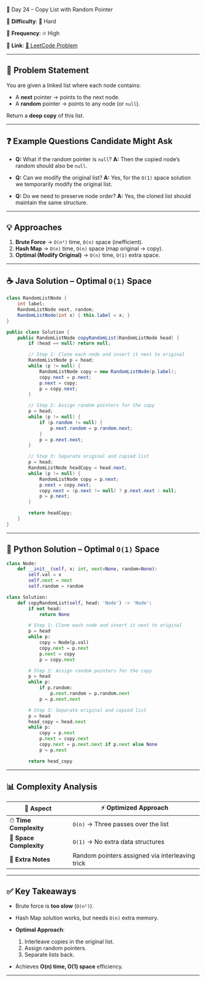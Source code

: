 🌟 Day 24 – Copy List with Random Pointer

📌 **Difficulty**: 🔴 Hard

📌 **Frequency**: 🔥 High

📌 **Link**: [🔗 LeetCode Problem](https://oj.leetcode.com/problems/copy-list-with-random-pointer/)

---

## 📝 Problem Statement

You are given a linked list where each node contains:

* A **next** pointer → points to the next node.
* A **random** pointer → points to any node (or `null`).

Return a **deep copy** of this list.

---

## ❓ Example Questions Candidate Might Ask

* **Q:** What if the random pointer is `null`?
  **A:** Then the copied node’s random should also be `null`.

* **Q:** Can we modify the original list?
  **A:** Yes, for the `O(1)` space solution we temporarily modify the original list.

* **Q:** Do we need to preserve node order?
  **A:** Yes, the cloned list should maintain the same structure.

---

## 💡 Approaches

1. **Brute Force** → `O(n²)` time, `O(n)` space (inefficient).
2. **Hash Map** → `O(n)` time, `O(n)` space (map original → copy).
3. **Optimal (Modify Original)** → `O(n)` time, `O(1)` extra space.

---

## ☕ Java Solution – Optimal `O(1)` Space

```java
class RandomListNode {
    int label;
    RandomListNode next, random;
    RandomListNode(int x) { this.label = x; }
}

public class Solution {
    public RandomListNode copyRandomList(RandomListNode head) {
        if (head == null) return null;

        // Step 1: Clone each node and insert it next to original
        RandomListNode p = head;
        while (p != null) {
            RandomListNode copy = new RandomListNode(p.label);
            copy.next = p.next;
            p.next = copy;
            p = copy.next;
        }

        // Step 2: Assign random pointers for the copy
        p = head;
        while (p != null) {
            if (p.random != null) {
                p.next.random = p.random.next;
            }
            p = p.next.next;
        }

        // Step 3: Separate original and copied list
        p = head;
        RandomListNode headCopy = head.next;
        while (p != null) {
            RandomListNode copy = p.next;
            p.next = copy.next;
            copy.next = (p.next != null) ? p.next.next : null;
            p = p.next;
        }

        return headCopy;
    }
}
```

---

## 🐍 Python Solution – Optimal `O(1)` Space

```python
class Node:
    def __init__(self, x: int, next=None, random=None):
        self.val = x
        self.next = next
        self.random = random

class Solution:
    def copyRandomList(self, head: 'Node') -> 'Node':
        if not head:
            return None

        # Step 1: Clone each node and insert it next to original
        p = head
        while p:
            copy = Node(p.val)
            copy.next = p.next
            p.next = copy
            p = copy.next

        # Step 2: Assign random pointers for the copy
        p = head
        while p:
            if p.random:
                p.next.random = p.random.next
            p = p.next.next

        # Step 3: Separate original and copied list
        p = head
        head_copy = head.next
        while p:
            copy = p.next
            p.next = copy.next
            copy.next = p.next.next if p.next else None
            p = p.next

        return head_copy
```

---

## 📊 Complexity Analysis

| 🔎 Aspect               | ⚡ Optimized Approach                            |
| ----------------------- | ----------------------------------------------- |
| ⏱ **Time Complexity**   | `O(n)` → Three passes over the list             |
| 💾 **Space Complexity** | `O(1)` → No extra data structures               |
| 🧩 **Extra Notes**      | Random pointers assigned via interleaving trick |

---

## ✅ Key Takeaways

* Brute force is **too slow** (`O(n²)`).
* Hash Map solution works, but needs `O(n)` extra memory.
* **Optimal Approach**:

  1. Interleave copies in the original list.
  2. Assign random pointers.
  3. Separate lists back.
* Achieves **O(n) time, O(1) space** efficiency.

---
